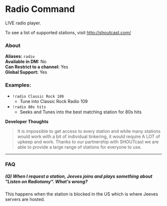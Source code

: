 # Radio Command

LIVE radio player.

To see a list of supported stations, visit http://shoutcast.com/

### About

**Aliases:** `radio`  
**Available in DM:** No  
**Can Restrict to a channel:** Yes  
**Global Support:** Yes  

### Examples:

* `!radio Classic Rock 109`
  - Tune into Classic Rock Radio 109  
* `!radio 80s hits`
  - Seeks and Tunes into the best matching station for 80s hits  

**Developer Thoughts**
>It is impossible to get access to every station and while many stations would work with a bit of individual tinkering, it would require A LOT of upkeep and work. Thanks to our partnership with SHOUTcast we are able to provide a large range of stations for everyone to use.

***
### FAQ
##### (Q) When I request a station, Jeeves joins and plays something about "Listen on Radiotomy". What's wrong?
This happens when the station is blocked in the US which is where Jeeves servers are hosted.
